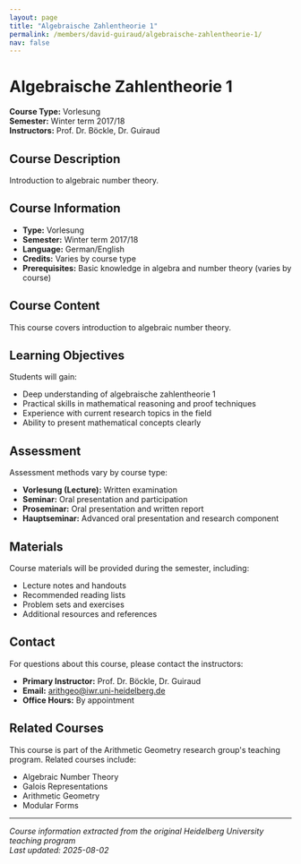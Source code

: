 ```yaml
---
layout: page
title: "Algebraische Zahlentheorie 1"
permalink: /members/david-guiraud/algebraische-zahlentheorie-1/
nav: false
---
```


# Algebraische Zahlentheorie 1

**Course Type:** Vorlesung  
**Semester:** Winter term 2017/18  
**Instructors:** Prof. Dr. Böckle, Dr. Guiraud

## Course Description

Introduction to algebraic number theory.

## Course Information

- **Type:** Vorlesung
- **Semester:** Winter term 2017/18
- **Language:** German/English
- **Credits:** Varies by course type
- **Prerequisites:** Basic knowledge in algebra and number theory (varies by course)

## Course Content

This course covers introduction to algebraic number theory.

## Learning Objectives

Students will gain:
- Deep understanding of algebraische zahlentheorie 1
- Practical skills in mathematical reasoning and proof techniques
- Experience with current research topics in the field
- Ability to present mathematical concepts clearly

## Assessment

Assessment methods vary by course type:
- **Vorlesung (Lecture):** Written examination
- **Seminar:** Oral presentation and participation
- **Proseminar:** Oral presentation and written report
- **Hauptseminar:** Advanced oral presentation and research component

## Materials

Course materials will be provided during the semester, including:
- Lecture notes and handouts
- Recommended reading lists
- Problem sets and exercises
- Additional resources and references

## Contact

For questions about this course, please contact the instructors:
- **Primary Instructor:** Prof. Dr. Böckle, Dr. Guiraud
- **Email:** arithgeo@iwr.uni-heidelberg.de
- **Office Hours:** By appointment

## Related Courses

This course is part of the Arithmetic Geometry research group's teaching program. Related courses include:
- Algebraic Number Theory
- Galois Representations
- Arithmetic Geometry
- Modular Forms

---

*Course information extracted from the original Heidelberg University teaching program*  
*Last updated: 2025-08-02*
